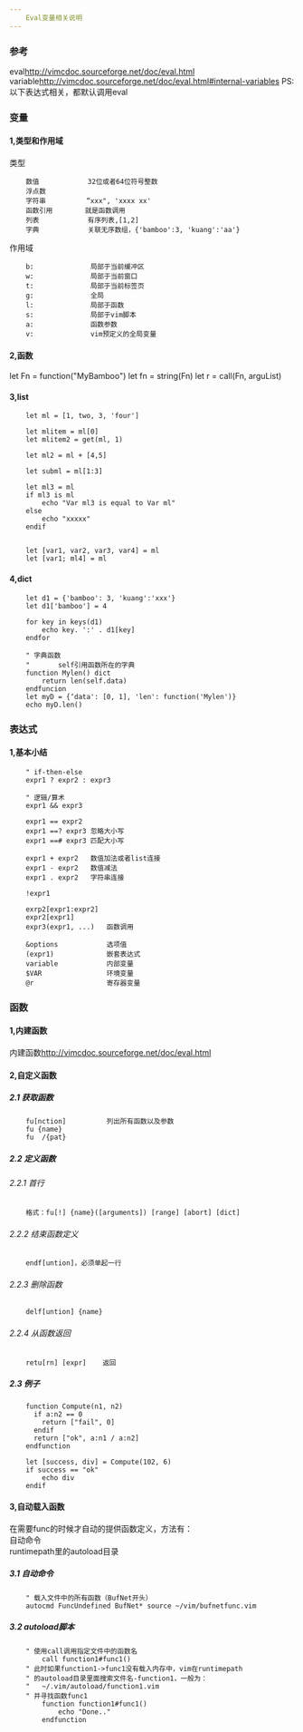 ```yaml
---
    Eval变量相关说明
---
```



### 参考
eval<http://vimcdoc.sourceforge.net/doc/eval.html>  
variable<http://vimcdoc.sourceforge.net/doc/eval.html#internal-variables>
PS:以下表达式相关，都默认调用eval



### 变量
#### 1,类型和作用域
类型
```
    数值            32位或者64位符号整数
    浮点数
    字符串          “xxx", 'xxxx xx'
    函数引用        就是函数调用
    列表            有序列表,[1,2]
    字典            关联无序数组，{'bamboo':3, 'kuang':'aa'}
```
作用域
``` vim
    b:              局部于当前缓冲区
    w:              局部于当前窗口
    t:              局部于当前标签页
    g:              全局
    l:              局部于函数
    s:              局部于vim脚本
    a:              函数参数
    v:              vim预定义的全局变量
```


#### 2,函数
let Fn = function("MyBamboo")
let fn = string(Fn)
let r = call(Fn, arguList)


#### 3,list
```
    let ml = [1, two, 3, 'four']

    let mlitem = ml[0]
    let mlitem2 = get(ml, 1)

    let ml2 = ml + [4,5]

    let subml = ml[1:3]

    let ml3 = ml
    if ml3 is ml
        echo "Var ml3 is equal to Var ml"
    else
        echo "xxxxx"
    endif

    
    let [var1, var2, var3, var4] = ml
    let [var1; ml4] = ml
```


#### 4,dict
``` vim
    let d1 = {'bamboo': 3, 'kuang':'xxx'}
    let d1['bamboo'] = 4

    for key in keys(d1)
        echo key. ':' . d1[key]
    endfor

    " 字典函数
    "       self引用函数所在的字典
    function Mylen() dict
        return len(self.data)
    endfuncion
    let myD = {‘data': [0, 1], 'len': function('Mylen')}
    echo myD.len()
```


### 表达式
#### 1,基本小结
``` vim
    " if-then-else
    expr1 ? expr2 : expr3

    " 逻辑/算术
    expr1 && expr3

    expr1 == expr2 
    expr1 ==? expr3 忽略大小写
    expr1 ==# expr3 匹配大小写

    expr1 + expr2   数值加法或者list连接
    expr1 - expr2   数值减法
    expr1 . expr2   字符串连接

    !expr1

    exrp2[expr1:expr2]
    expr2[expr1]
    expr3(expr1, ...)   函数调用

    &options            选项值
    (expr1)             嵌套表达式
    variable            内部变量
    $VAR                环境变量
    @r                  寄存器变量
```

### 函数
#### 1,内建函数
内建函数<http://vimcdoc.sourceforge.net/doc/eval.html>

#### 2,自定义函数
##### 2.1 获取函数
``` vim
    fu[nction]          列出所有函数以及参数
    fu {name}
    fu  /{pat}
```

##### 2.2 定义函数
###### 2.2.1 首行
``` vim
    格式：fu[!] {name}([arguments]) [range] [abort] [dict]
```

###### 2.2.2 结束函数定义
``` vim
    endf[untion]，必须单起一行
```

###### 2.2.3 删除函数
``` vim
    delf[untion] {name}
```

###### 2.2.4 从函数返回
``` vim
    retu[rn] [expr]    返回 
```


##### 2.3 例子
``` vim
    function Compute(n1, n2)
      if a:n2 == 0
        return ["fail", 0]
      endif
      return ["ok", a:n1 / a:n2]
    endfunction

	let [success, div] = Compute(102, 6)
	if success == "ok"
        echo div
    endif
```


#### 3,自动载入函数
在需要func的时候才自动的提供函数定义，方法有：  
    自动命令  
    runtimepath里的autoload目录

##### 3.1 自动命令
``` vim
    " 载入文件中的所有函数（BufNet开头）
    autocmd FuncUndefined BufNet* source ~/vim/bufnetfunc.vim
```


##### 3.2 autoload脚本
``` vim
    " 使用call调用指定文件中的函数名
        call function1#func1()
    " 此时如果function1->func1没有载入内存中，vim在runtimepath
    " 的autoload目录里面搜索文件名-function1，一般为：
    "   ~/.vim/autoload/function1.vim
    " 并寻找函数func1
        function function1#func1()
            echo "Done.."
        endfunction
```
